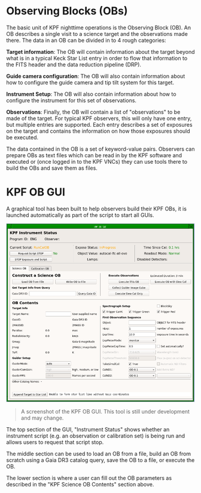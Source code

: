 # Observing Blocks (OBs)

The basic unit of KPF nighttime operations is the Observing Block (OB). An OB describes a single visit to a science target and the observations made there. The data in an OB can be divided in to 4 rough categories:

**Target information**: The OB will contain information about the target beyond what is in a typical Keck Star List entry in order to flow that information to the FITS header and the data reduction pipeline (DRP).

**Guide camera configuration**: The OB will also contain information about how to configure the guide camera and tip tilt system for this target.

**Instrument Setup**: The OB will also contain information about how to configure the instrument for this set of observations.

**Observations**: Finally, the OB will contain a list of "observations" to be made of the target. For typical KPF observers, this will only have one entry, but multiple entries are supported. Each entry describes a set of exposures on the target and contains the information on how those exposures should be executed.

The data contained in the OB is a set of keyword-value pairs. Observers can prepare OBs as text files which can be read in by the KPF software and executed or (once logged in to the KPF VNCs) they can use tools there to build the OBs and save them as files. 

# KPF OB GUI

A graphical tool has been built to help observers build their KPF OBs, it is launched automatically as part of the script to start all GUIs.

![A screenshot of the KPF OB GUI](figures/KPF_OB_GUI.png)
>  A screenshot of the KPF OB GUI. This tool is still under development and may change.

The top section of the GUI, "Instrument Status" shows whether an instrument script (e.g. an observation or calibration set) is being run and allows users to request that script stop.

The middle section can be used to load an OB from a file, build an OB from scratch using a Gaia DR3 catalog query, save the OB to a file, or execute the OB.

The lower section is where a user can fill out the OB parameters as described in the "KPF Science OB Contents" section above.